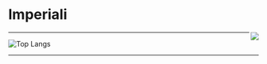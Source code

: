 # Imperiali

<a href="#">
<img align="right" src="https://github-readme-stats.vercel.app/api?username=imperiali&show_icons=true&hide_border=true&count_private=true&theme=gotham">
</a>

<hr/>

![Top Langs](https://github-readme-stats.vercel.app/api/top-langs/?username=imperiali&layout=compact&hide_border=true&count_private=true&show_icons=true&theme=gotham)

<hr/>
<!--
**imperiali/imperiali** is a ✨ _special_ ✨ repository because its `README.md` (this file) appears on your GitHub profile.

Here are some ideas to get you started:

- 🔭 I’m currently working on ...
- 🌱 I’m currently learning ...
- 👯 I’m looking to collaborate on ...
- 🤔 I’m looking for help with ...
- 💬 Ask me about ...
- 📫 How to reach me: ...
- 😄 Pronouns: ...
- ⚡ Fun fact: ...
-->

